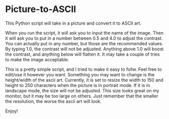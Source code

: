 Picture-to-ASCII
================

This Python script will take in a picture and convert it to ASCII art.

When you run the script, it will ask you to input the name of the image.  Then it will ask you to put in a number between 0.5 and 4.0 to adjust the contrast.  You can actually put in any number, but those are the recommended values.  By typing 1.0, the contrast will not be adjusted.  Anything above 1.0 will boost the contrast, and anything below will flatten it.  It may take a couple of tries to make the image acceptable.

This is a pretty simple script, and I tried to make it easy to follw.  Feel free to edit/use it however you want.  Something you may want to change is the height/width of the ascii art.  Currently, it is set to resize the width to 150 and height to 250 characters when the picture is in portrait mode.  If it is in landscape mode, the size will not be adjusted.  This size looks great on my monitor, but it may be too large on others.  Just remember that the smaller the resolution, the worse the ascii art will look.

Enjoy!
